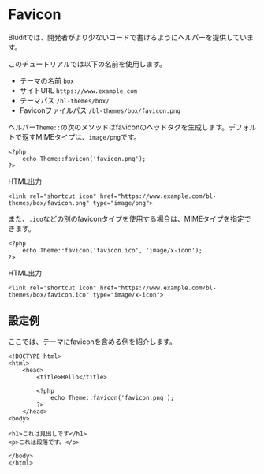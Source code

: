 # Favicon
<!-- position: 5 -->

Bluditでは、開発者がより少ないコードで書けるようにヘルパーを提供しています。

このチュートリアルでは以下の名前を使用します。
- テーマの名前 `box`
- サイトURL `https://www.example.com`
- テーマパス `/bl-themes/box/`
- Faviconファイルパス `/bl-themes/box/favicon.png`

ヘルパー`Theme::`の次のメソッドはfaviconのヘッドタグを生成します。デフォルトで返すMIMEタイプは、`image/png`です。
```
<?php
	echo Theme::favicon('favicon.png');
?>
```

HTML出力
```
<link rel="shortcut icon" href="https://www.example.com/bl-themes/box/favicon.png" type="image/png">
```

また、`.ico`などの別のfaviconタイプを使用する場合は、MIMEタイプを指定できます。
```
<?php
	echo Theme::favicon('favicon.ico', 'image/x-icon');
?>
```

HTML出力
```
<link rel="shortcut icon" href="https://www.example.com/bl-themes/box/favicon.ico" type="image/x-icon">
```

<h2 id="example">設定例</h2>

ここでは、テーマにfaviconを含める例を紹介します。

```
<!DOCTYPE html>
<html>
	<head>
		<title>Hello</title>

		<?php
			echo Theme::favicon('favicon.png');
		?>
	</head>
<body>

<h1>これは見出しです</h1>
<p>これは段落です。</p>

</body>
</html>
```
